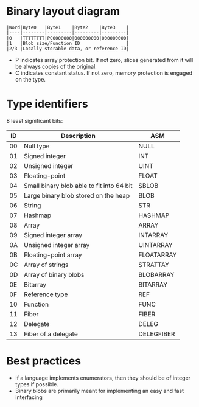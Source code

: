 # Binary layout diagram

```
|Word|Byte0   |Byte1    |Byte2    |Byte3    |
|----|--------|---------|---------|---------|
|0   |TTTTTTTT|PC0000000|000000000|000000000|
|1   |Blob size/Function ID                 |
|2/3 |Locally storable data, or reference ID|
```

* P indicates array protection bit. If not zero, slices generated from it will be always copies of the original.
* C indicates constant status. If not zero, memory protection is engaged on the type.

# Type identifiers

8 least significant bits:

|ID|Description                                                                         |ASM       |
|--|------------------------------------------------------------------------------------|----------|
|00|Null type                                                                           |NULL      |
|01|Signed integer                                                                      |INT       |
|02|Unsigned integer                                                                    |UINT      |
|03|Floating-point                                                                      |FLOAT     |
|04|Small binary blob able to fit into 64 bit                                           |SBLOB     |
|05|Large binary blob stored on the heap                                                |BLOB      |
|06|String                                                                              |STR       |
|07|Hashmap                                                                             |HASHMAP   |
|08|Array                                                                               |ARRAY     |
|09|Signed integer array                                                                |INTARRAY  |
|0A|Unsigned integer array                                                              |UINTARRAY |
|0B|Floating-point array                                                                |FLOATARRAY|
|0C|Array of strings                                                                    |STRATTAY  |
|0D|Array of binary blobs                                                               |BLOBARRAY |
|0E|Bitarray                                                                            |BITARRAY  |
|0F|Reference type                                                                      |REF       |
|10|Function                                                                            |FUNC      |
|11|Fiber                                                                               |FIBER     |
|12|Delegate                                                                            |DELEG     |
|13|Fiber of a delegate                                                                 |DELEGFIBER|

# Best practices

* If a language implements enumerators, then they should be of integer types if possible.
* Binary blobs are primarily meant for implementing an easy and fast interfacing 